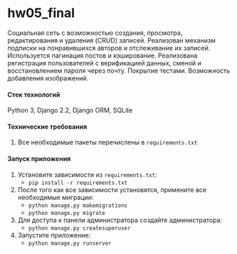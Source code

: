 # hw05_final
Социальная сеть с возможностью создания, просмотра, редактирования и удаления (CRUD) записей.
Реализован механизм подписки на понравившихся авторов и отслеживание их записей.
Используется пагинация постов и кэширование.
Реализована регистрация пользователей с верификацией данных, сменой и восстановлением пароля через почту.
Покрытие тестами. Возможность добавления изображений.

#### Стек технологий
Python 3, Django 2.2, Django ORM, SQLite

#### Технические требования
1) Все необходимые пакеты перечислены в ```requirements.txt```

#### Запуск приложения
1) Установите зависимости из ```requirements.txt```:
    - ```pip install -r requirements.txt```
2) После того как все зависимости установятся, примените все необходимые миграции:
    - ```python manage.py makemigrations```
    - ```python manage.py migrate```
3) Для доступа к панели администратора создайте администратора:
    - ```python manage.py createsuperuser```
4) Запустите приложение:
    - ```python manage.py runserver```
